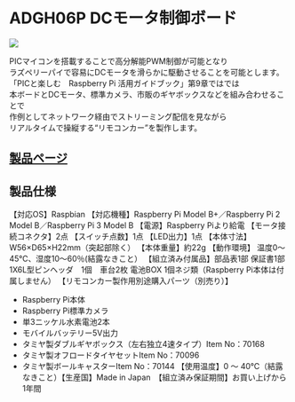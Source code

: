 # ADGH06P DCモータ制御ボード

![](https://bit-trade-one.co.jp/wp/wp-content/uploads/2017/03/340e58cccdf950e9162fcc7288c1b20d.png)

PICマイコンを搭載することで高分解能PWM制御が可能となり  
ラズペリーパイで容易にDCモータを滑らかに駆動させることを可能とします。  
「PICと楽しむ　Raspberry Pi 活用ガイドブック」第9章ではでは  
本ボードとDCモータ、標準カメラ、市販のギヤボックスなどを組み合わせることで  
作例としてネットワーク経由でストリーミング配信を見ながら  
リアルタイムで操縦する“リモコンカー”を製作します。  

## [製品ページ](https://bit-trade-one.co.jp/product/picraspi/adgh06p/)

## 製品仕様

【対応OS】Raspbian
【対応機種】Raspberry Pi Model B+／Raspberry Pi 2 Model B／Raspberry Pi 3 Model B
【電源】Raspberry Piより給電
【モータ接続コネクタ】2点
【スイッチ点数】1点
【LED出力】1点
【本体寸法】W56×D65×H22mm（突起部除く）
【本体重量】約22g
【動作環境】 温度0～45℃、湿度10～60％(結露なきこと）
【組立済み付属品】部品表1部 保証書1部 1X6L型ピンヘッダ　1個　車台2枚 電池BOX 1個ネジ類（Raspberry Pi本体は付属しません）
【リモコンカー製作用別途購入パーツ（別売り）】
 - Raspberry Pi本体
 - Raspberry Pi標準カメラ
 - 単3ニッケル水素電池2本
 - モバイルバッテリー5V出力
 - タミヤ製ダブルギヤボックス（左右独立4速タイプ）Item No：70168
 - タミヤ製オフロードタイヤセットItem No：70096
 - タミヤ製ボールキャスターItem No：70144
【使用温度】0 ～ 40℃（結露なきこと）【生産国】Made in Japan　【組立済み保証期間】お買い上げから1年間
